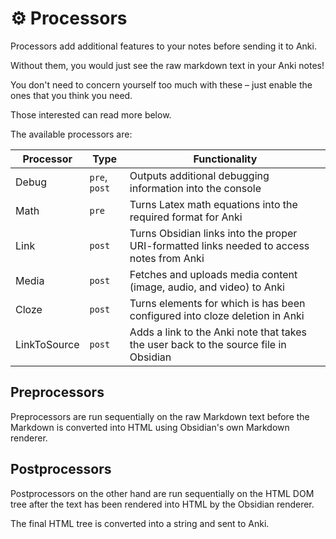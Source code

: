 # ⚙ Processors

Processors add additional features to your notes before sending it to Anki.

Without them, you would just see the raw markdown text in your Anki notes!

You don't need to concern yourself too much with these – just enable the ones
that you think you need.

Those interested can read more below.

The available processors are:

| Processor | Type | Functionality |
| --------- | --- | --- |
| Debug | `pre`, `post` | Outputs additional debugging information into the console |
| Math | `pre` | Turns Latex math equations into the required format for Anki |
| Link | `post` | Turns Obsidian links into the proper URI-formatted links needed to access notes from Anki |
| Media | `post` | Fetches and uploads media content (image, audio, and video) to Anki |
| Cloze | `post` | Turns elements for which is has been configured into cloze deletion in Anki |
| LinkToSource | `post` | Adds a link to the Anki note that takes the user back to the source file in Obsidian |

## Preprocessors

Preprocessors are run sequentially on the raw Markdown text before the Markdown
is converted into HTML using Obsidian's own Markdown renderer.

## Postprocessors

Postprocessors on the other hand are run sequentially on the HTML DOM tree
after the text has been rendered into HTML by the Obsidian renderer.

The final HTML tree is converted into a string and sent to Anki.
